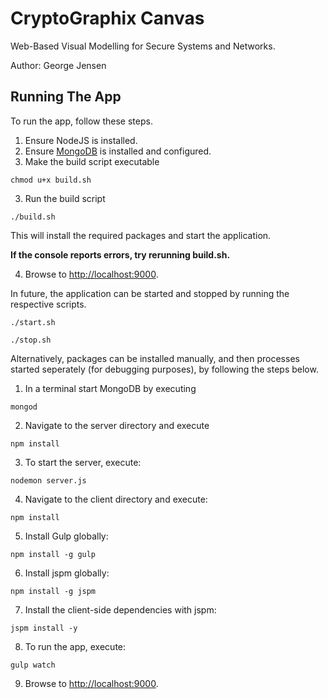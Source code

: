 # CryptoGraphix Canvas
Web-Based Visual Modelling for Secure Systems and Networks.

Author: George Jensen

## Running The App

To run the app, follow these steps.

1. Ensure NodeJS is installed.
2. Ensure [MongoDB](https://docs.mongodb.org/manual/tutorial/install-mongodb-on-os-x/#install-mongodb-manually) is installed and configured. 
4. Make the build script executable

  ```shell
  chmod u+x build.sh
  ```

3. Run the build script

  ```shell
  ./build.sh
  ```

  This will install the required packages and start the application. 
  
  **If the console reports errors, try rerunning build.sh.**

4. Browse to [http://localhost:9000](http://localhost:9000). 

In future, the application can be started and stopped by running the respective scripts.

  ```shell
  ./start.sh
  ```

  ```shell
  ./stop.sh
  ```

Alternatively, packages can be installed manually, and then processes started seperately (for debugging purposes), by following the steps below.

1. In a terminal start MongoDB by executing

  ```shell
  mongod
  ```

2. Navigate to the server directory and execute

  ```shell
  npm install
  ```

3. To start the server, execute:
 
  ```shell
  nodemon server.js
  ```

4. Navigate to the client directory and execute:

  ```shell
  npm install
  ```

5. Install Gulp globally:

  ```shell
  npm install -g gulp
  ```

6. Install jspm globally:

  ```shell
  npm install -g jspm
  ```
  
7. Install the client-side dependencies with jspm:

  ```shell
  jspm install -y
  ```

8. To run the app, execute:

  ```shell
  gulp watch
  ```
  
9. Browse to [http://localhost:9000](http://localhost:9000). 
